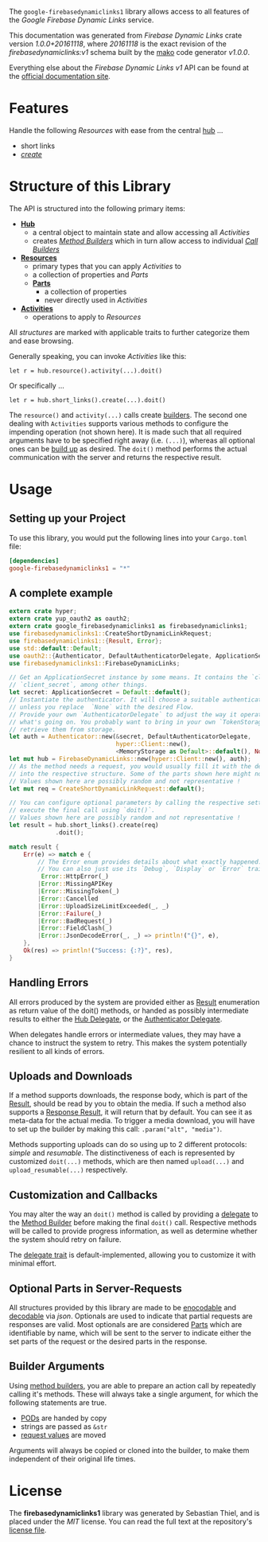 <!---
DO NOT EDIT !
This file was generated automatically from 'src/mako/api/README.md.mako'
DO NOT EDIT !
-->
The `google-firebasedynamiclinks1` library allows access to all features of the *Google Firebase Dynamic Links* service.

This documentation was generated from *Firebase Dynamic Links* crate version *1.0.0+20161118*, where *20161118* is the exact revision of the *firebasedynamiclinks:v1* schema built by the [mako](http://www.makotemplates.org/) code generator *v1.0.0*.

Everything else about the *Firebase Dynamic Links* *v1* API can be found at the
[official documentation site](https://firebase.google.com/docs/dynamic-links/).
# Features

Handle the following *Resources* with ease from the central [hub](http://byron.github.io/google-apis-rs/google_firebasedynamiclinks1/struct.FirebaseDynamicLinks.html) ... 

* short links
 * [*create*](http://byron.github.io/google-apis-rs/google_firebasedynamiclinks1/struct.ShortLinkCreateCall.html)




# Structure of this Library

The API is structured into the following primary items:

* **[Hub](http://byron.github.io/google-apis-rs/google_firebasedynamiclinks1/struct.FirebaseDynamicLinks.html)**
    * a central object to maintain state and allow accessing all *Activities*
    * creates [*Method Builders*](http://byron.github.io/google-apis-rs/google_firebasedynamiclinks1/trait.MethodsBuilder.html) which in turn
      allow access to individual [*Call Builders*](http://byron.github.io/google-apis-rs/google_firebasedynamiclinks1/trait.CallBuilder.html)
* **[Resources](http://byron.github.io/google-apis-rs/google_firebasedynamiclinks1/trait.Resource.html)**
    * primary types that you can apply *Activities* to
    * a collection of properties and *Parts*
    * **[Parts](http://byron.github.io/google-apis-rs/google_firebasedynamiclinks1/trait.Part.html)**
        * a collection of properties
        * never directly used in *Activities*
* **[Activities](http://byron.github.io/google-apis-rs/google_firebasedynamiclinks1/trait.CallBuilder.html)**
    * operations to apply to *Resources*

All *structures* are marked with applicable traits to further categorize them and ease browsing.

Generally speaking, you can invoke *Activities* like this:

```Rust,ignore
let r = hub.resource().activity(...).doit()
```

Or specifically ...

```ignore
let r = hub.short_links().create(...).doit()
```

The `resource()` and `activity(...)` calls create [builders][builder-pattern]. The second one dealing with `Activities` 
supports various methods to configure the impending operation (not shown here). It is made such that all required arguments have to be 
specified right away (i.e. `(...)`), whereas all optional ones can be [build up][builder-pattern] as desired.
The `doit()` method performs the actual communication with the server and returns the respective result.

# Usage

## Setting up your Project

To use this library, you would put the following lines into your `Cargo.toml` file:

```toml
[dependencies]
google-firebasedynamiclinks1 = "*"
```

## A complete example

```Rust
extern crate hyper;
extern crate yup_oauth2 as oauth2;
extern crate google_firebasedynamiclinks1 as firebasedynamiclinks1;
use firebasedynamiclinks1::CreateShortDynamicLinkRequest;
use firebasedynamiclinks1::{Result, Error};
use std::default::Default;
use oauth2::{Authenticator, DefaultAuthenticatorDelegate, ApplicationSecret, MemoryStorage};
use firebasedynamiclinks1::FirebaseDynamicLinks;

// Get an ApplicationSecret instance by some means. It contains the `client_id` and 
// `client_secret`, among other things.
let secret: ApplicationSecret = Default::default();
// Instantiate the authenticator. It will choose a suitable authentication flow for you, 
// unless you replace  `None` with the desired Flow.
// Provide your own `AuthenticatorDelegate` to adjust the way it operates and get feedback about 
// what's going on. You probably want to bring in your own `TokenStorage` to persist tokens and
// retrieve them from storage.
let auth = Authenticator::new(&secret, DefaultAuthenticatorDelegate,
                              hyper::Client::new(),
                              <MemoryStorage as Default>::default(), None);
let mut hub = FirebaseDynamicLinks::new(hyper::Client::new(), auth);
// As the method needs a request, you would usually fill it with the desired information
// into the respective structure. Some of the parts shown here might not be applicable !
// Values shown here are possibly random and not representative !
let mut req = CreateShortDynamicLinkRequest::default();

// You can configure optional parameters by calling the respective setters at will, and
// execute the final call using `doit()`.
// Values shown here are possibly random and not representative !
let result = hub.short_links().create(req)
             .doit();

match result {
    Err(e) => match e {
        // The Error enum provides details about what exactly happened.
        // You can also just use its `Debug`, `Display` or `Error` traits
         Error::HttpError(_)
        |Error::MissingAPIKey
        |Error::MissingToken(_)
        |Error::Cancelled
        |Error::UploadSizeLimitExceeded(_, _)
        |Error::Failure(_)
        |Error::BadRequest(_)
        |Error::FieldClash(_)
        |Error::JsonDecodeError(_, _) => println!("{}", e),
    },
    Ok(res) => println!("Success: {:?}", res),
}

```
## Handling Errors

All errors produced by the system are provided either as [Result](http://byron.github.io/google-apis-rs/google_firebasedynamiclinks1/enum.Result.html) enumeration as return value of 
the doit() methods, or handed as possibly intermediate results to either the 
[Hub Delegate](http://byron.github.io/google-apis-rs/google_firebasedynamiclinks1/trait.Delegate.html), or the [Authenticator Delegate](http://byron.github.io/google-apis-rs/google_firebasedynamiclinks1/../yup-oauth2/trait.AuthenticatorDelegate.html).

When delegates handle errors or intermediate values, they may have a chance to instruct the system to retry. This 
makes the system potentially resilient to all kinds of errors.

## Uploads and Downloads
If a method supports downloads, the response body, which is part of the [Result](http://byron.github.io/google-apis-rs/google_firebasedynamiclinks1/enum.Result.html), should be
read by you to obtain the media.
If such a method also supports a [Response Result](http://byron.github.io/google-apis-rs/google_firebasedynamiclinks1/trait.ResponseResult.html), it will return that by default.
You can see it as meta-data for the actual media. To trigger a media download, you will have to set up the builder by making
this call: `.param("alt", "media")`.

Methods supporting uploads can do so using up to 2 different protocols: 
*simple* and *resumable*. The distinctiveness of each is represented by customized 
`doit(...)` methods, which are then named `upload(...)` and `upload_resumable(...)` respectively.

## Customization and Callbacks

You may alter the way an `doit()` method is called by providing a [delegate](http://byron.github.io/google-apis-rs/google_firebasedynamiclinks1/trait.Delegate.html) to the 
[Method Builder](http://byron.github.io/google-apis-rs/google_firebasedynamiclinks1/trait.CallBuilder.html) before making the final `doit()` call. 
Respective methods will be called to provide progress information, as well as determine whether the system should 
retry on failure.

The [delegate trait](http://byron.github.io/google-apis-rs/google_firebasedynamiclinks1/trait.Delegate.html) is default-implemented, allowing you to customize it with minimal effort.

## Optional Parts in Server-Requests

All structures provided by this library are made to be [enocodable](http://byron.github.io/google-apis-rs/google_firebasedynamiclinks1/trait.RequestValue.html) and 
[decodable](http://byron.github.io/google-apis-rs/google_firebasedynamiclinks1/trait.ResponseResult.html) via *json*. Optionals are used to indicate that partial requests are responses 
are valid.
Most optionals are are considered [Parts](http://byron.github.io/google-apis-rs/google_firebasedynamiclinks1/trait.Part.html) which are identifiable by name, which will be sent to 
the server to indicate either the set parts of the request or the desired parts in the response.

## Builder Arguments

Using [method builders](http://byron.github.io/google-apis-rs/google_firebasedynamiclinks1/trait.CallBuilder.html), you are able to prepare an action call by repeatedly calling it's methods.
These will always take a single argument, for which the following statements are true.

* [PODs][wiki-pod] are handed by copy
* strings are passed as `&str`
* [request values](http://byron.github.io/google-apis-rs/google_firebasedynamiclinks1/trait.RequestValue.html) are moved

Arguments will always be copied or cloned into the builder, to make them independent of their original life times.

[wiki-pod]: http://en.wikipedia.org/wiki/Plain_old_data_structure
[builder-pattern]: http://en.wikipedia.org/wiki/Builder_pattern
[google-go-api]: https://github.com/google/google-api-go-client

# License
The **firebasedynamiclinks1** library was generated by Sebastian Thiel, and is placed 
under the *MIT* license.
You can read the full text at the repository's [license file][repo-license].

[repo-license]: https://github.com/Byron/google-apis-rs/LICENSE.md

